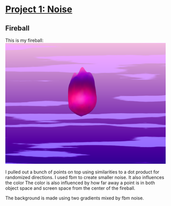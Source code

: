 # [Project 1: Noise](https://github.com/CIS-566-Fall-2022/hw01-fireball-base)

## Fireball

This is my fireball:  
![fireball](image.png)  

I pulled out a bunch of points on top using similarities to a dot product for randomized directions.
I used fbm to create smaller noise. It also influences the color
The color is also influenced by how far away a point is in both object space and screen space from the center of the fireball.  

The background is made using two gradients mixed by fbm noise.  